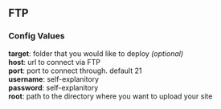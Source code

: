 FTP
---

### Config Values

**target**: folder that you would like to deploy _(optional)_    
**host**: url to connect via FTP    
**port**: port to connect through. default 21    
**username**: self-explanitory    
**password**: self-explanitory    
**root**: path to the directory where you want to upload your site
